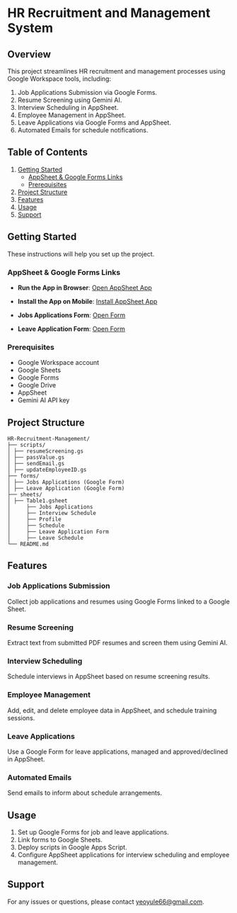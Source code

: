 # HR Recruitment and Management System

## Overview

This project streamlines HR recruitment and management processes using Google Workspace tools, including:

1. Job Applications Submission via Google Forms.
2. Resume Screening using Gemini AI.
3. Interview Scheduling in AppSheet.
4. Employee Management in AppSheet.
5. Leave Applications via Google Forms and AppSheet.
6. Automated Emails for schedule notifications.

## Table of Contents

1. [Getting Started](#getting-started)
   - [AppSheet & Google Forms Links](#appsheet-links)
   - [Prerequisites](#prerequisites)
2. [Project Structure](#project-structure)
3. [Features](#features)
4. [Usage](#usage)
5. [Support](#support)

## Getting Started
These instructions will help you set up the project.

### AppSheet & Google Forms Links

- **Run the App in Browser**: [Open AppSheet App](https://www.appsheet.com/start/c1421cb7-1920-461e-bc10-2ff3bb7c76f1)
- **Install the App on Mobile**: [Install AppSheet App](https://www.appsheet.com/newshortcut/c1421cb7-1920-461e-bc10-2ff3bb7c76f1)

- **Jobs Applications Form**: [Open Form](https://forms.gle/8vtRvKHq7ByAYtGc6)
- **Leave Application Form**: [Open Form](https://forms.gle/48nWK9D6JAZQqSZ29)

### Prerequisites

- Google Workspace account
- Google Sheets
- Google Forms
- Google Drive
- AppSheet
- Gemini AI API key

## Project Structure
```
HR-Recruitment-Management/
├── scripts/
│ ├── resumeScreening.gs
│ ├── passValue.gs
│ ├── sendEmail.gs
│ ├── updateEmployeeID.gs
├── forms/
│ ├── Jobs Applications (Google Form)
│ ├── Leave Application (Google Form)
├── sheets/
│ ├── Table1.gsheet
│     ├── Jobs Applications
│     ├── Interview Schedule
│     ├── Profile
│     ├── Schedule
│     ├── Leave Application Form
│     ├── Leave Schedule
└── README.md
```
## Features

### Job Applications Submission

Collect job applications and resumes using Google Forms linked to a Google Sheet.

### Resume Screening

Extract text from submitted PDF resumes and screen them using Gemini AI.

### Interview Scheduling

Schedule interviews in AppSheet based on resume screening results.

### Employee Management

Add, edit, and delete employee data in AppSheet, and schedule training sessions.

### Leave Applications

Use a Google Form for leave applications, managed and approved/declined in AppSheet.

### Automated Emails

Send emails to inform about schedule arrangements.

## Usage

1. Set up Google Forms for job and leave applications.
2. Link forms to Google Sheets.
3. Deploy scripts in Google Apps Script.
4. Configure AppSheet applications for interview scheduling and employee management.
   
## Support
For any issues or questions, please contact yeoyule66@gmail.com.
